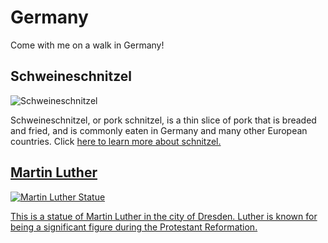 # Germany
Come with me on a walk in Germany!
## Schweineschnitzel
![Schweineschnitzel](https://github.com/laurynrw/Germany/assets/145382353/5f0b0c15-bcc3-4d0a-af90-069dae16c245)

<p> Schweineschnitzel, or pork schnitzel, is a thin slice of pork that is breaded and fried, and is commonly eaten in Germany and many other European countries. Click <a href="https://en.wikipedia.org/wiki/Schnitzel"title="Schnitzel" </a> here to learn more about schnitzel. </p>
  
## Martin Luther
  ![Martin Luther Statue](https://github.com/laurynrw/Germany/assets/145382353/217edd62-55db-4901-88e3-21a29a76cad4) 
<p> This is a statue of Martin Luther in the city of Dresden. Luther is known for being a significant figure during the Protestant Reformation. </p>
